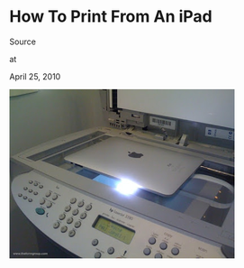 # How To Print From An iPad
Source







at

April 25, 2010















![](blogipadprintingbig.jpg)
